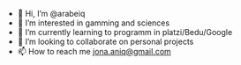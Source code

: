 - 👋 Hi, I’m @arabeiq
- 👀 I’m interested in gamming and sciences
- 🌱 I’m currently learning to programm in platzi/Bedu/Google
- 💞️ I’m looking to collaborate on personal projects
- 📫 How to reach me jona.aniq@gmail.com

<!---
arabeiq/arabeiq is a ✨ special ✨ repository because its `README.md` (this file) appears on your GitHub profile.
You can click the Preview link to take a look at your changes.
--->
